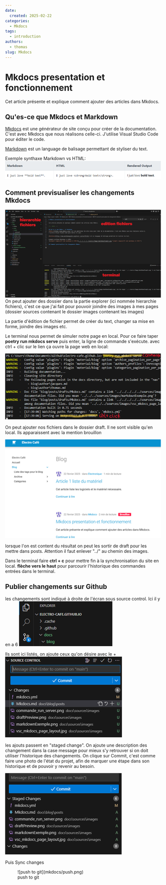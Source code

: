 ```yaml
---
date:
  created: 2025-02-22
categories:
  - Mkdocs
tags:
  - introduction
authors:
  - thomas
slug: Mkdocs
---
```


# Mkdocs presentation et fonctionnement

Cet article présente et explique comment ajouter des articles dans Mkdocs.  

<!-- more -->

## Qu'es-ce que Mkdocs  et Markdown
[Mkdocs](https://www.mkdocs.org/) est une générateur de site conçu pour créer de la documentation. C'est avec Mkdocs que nous réalisons celle-ci.
J'utilise Visual Studio Code pour éditer le code.

[Markdown](https://www.markdownguide.org/basic-syntax/#links) est un language de balisage permettant de styliser du text.

Exemple synthaxe Markdown vs HTML:
![exemple comparatif code markdown et HTML5](mkdocs/markdown_exemple.png)

## Comment previsualiser les changements Mkdocs

![layout mkdocs visualstudio code](mkdocs/vsc_mkdocs_page_layout.jpg)
On peut ajouter des dossier dans la partie explorer (ici nommée hierarchie fichiers), c'est ce que j'ai fait pour pouvoir joindre des images à mes pages (dossier sources contenant le dossier images contenant les images)

La partie d'édition de fichier permet de créer du text, changer sa mise en forme, joindre des images etc.

Le terminal nous permet de simuler notre page en local.
Pour ce faire taper **poetry run mkdocs serve** puis enter, la ligne de commande s'exécute. avec ctrl + clic sur le lien ça ouvre la page web en local:

![commande pour lancer le site en local](mkdocs/commande_run_server.png)

On peut ajouter nos fichiers dans le dossier draft. Il ne sont visible qu'en local. 
Ils apparaissent avec la mention brouillon

![aperçu d'un draft en local](mkdocs/draft_preview.png)

lorsque l'on est content du résultat on peut les sortir de draft pour les mettre dans posts. Attention il faut enlever "../" au chemin des images.

Dans le terminal faire **ctrl + c** pour mettre fin à la synchronisation du site en local.
**flèche vers le haut** pour parcourir l'historique des commandes entrées dans le terminal.

## Publier changements sur Github

les changements sont indiqué à droite de l'écran sous source control. Ici il y en a 6
![stage changes](mkdocs/icone_changement.png)

Ils sont ici listés, on ajoute ceux qu'on désire avec le +
![staged changes](mkdocs/stash_files.png)

les ajouts passent en "staged change". On ajoute une description des changement dans la case message pour mieux s'y retrouver si on doit utiliser l'historique des changements.
On clique sur Commit, c'est comme faire une photo de l'état du projet, afin de marquer une étape dans son historique et de pouvoir y revenir au besoin.

![commit changes](mkdocs/staged_changes.png)

Puis Sync changes

<figure markdown="span">
  ![push to git](mkdocs/push.png)
  <figcaption>push to git</figcaption>
</figure>


